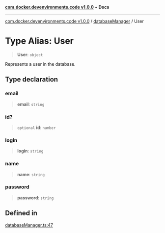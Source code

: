 [**com.docker.devenvironments.code v1.0.0**](../../README.md) • **Docs**

***

[com.docker.devenvironments.code v1.0.0](../../README.md) / [databaseManager](../README.md) / User

# Type Alias: User

> **User**: `object`

Represents a user in the database.

## Type declaration

### email

> **email**: `string`

### id?

> `optional` **id**: `number`

### login

> **login**: `string`

### name

> **name**: `string`

### password

> **password**: `string`

## Defined in

[databaseManager.ts:47](https://github.com/diego-dini/API-de-Gerenciamento-de-Tarefas/blob/0a729810d2cf26a474d52eec41dd5669ce3252ea/src/databaseManager.ts#L47)
